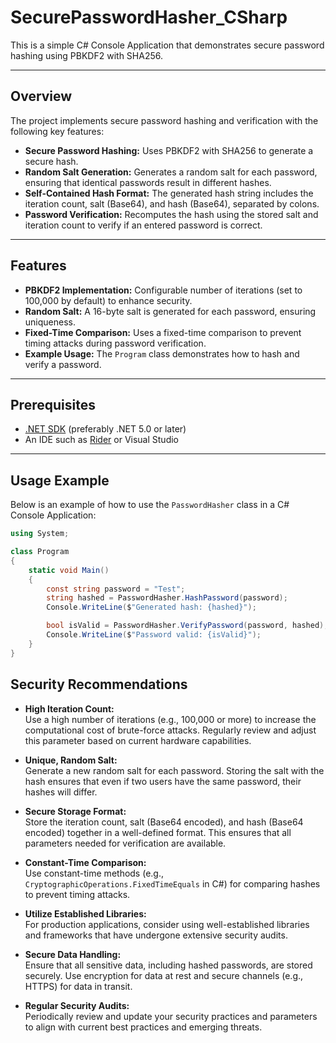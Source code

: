# SecurePasswordHasher_CSharp

This is a simple C# Console Application that demonstrates secure password hashing using PBKDF2 with SHA256.

---

## Overview

The project implements secure password hashing and verification with the following key features:

- **Secure Password Hashing:** Uses PBKDF2 with SHA256 to generate a secure hash.
- **Random Salt Generation:** Generates a random salt for each password, ensuring that identical passwords result in different hashes.
- **Self-Contained Hash Format:** The generated hash string includes the iteration count, salt (Base64), and hash (Base64), separated by colons.
- **Password Verification:** Recomputes the hash using the stored salt and iteration count to verify if an entered password is correct.

---

## Features

- **PBKDF2 Implementation:** Configurable number of iterations (set to 100,000 by default) to enhance security.
- **Random Salt:** A 16-byte salt is generated for each password, ensuring uniqueness.
- **Fixed-Time Comparison:** Uses a fixed-time comparison to prevent timing attacks during password verification.
- **Example Usage:** The `Program` class demonstrates how to hash and verify a password.

---

## Prerequisites

- [.NET SDK](https://dotnet.microsoft.com/download) (preferably .NET 5.0 or later)
- An IDE such as [Rider](https://www.jetbrains.com/rider/) or Visual Studio

---

## Usage Example

Below is an example of how to use the `PasswordHasher` class in a C# Console Application:

```csharp
using System;

class Program
{
    static void Main()
    {
        const string password = "Test";
        string hashed = PasswordHasher.HashPassword(password);
        Console.WriteLine($"Generated hash: {hashed}");

        bool isValid = PasswordHasher.VerifyPassword(password, hashed);
        Console.WriteLine($"Password valid: {isValid}");
    }
}
```

## Security Recommendations

- **High Iteration Count:**  
  Use a high number of iterations (e.g., 100,000 or more) to increase the computational cost of brute-force attacks. Regularly review and adjust this parameter based on current hardware capabilities.

- **Unique, Random Salt:**  
  Generate a new random salt for each password. Storing the salt with the hash ensures that even if two users have the same password, their hashes will differ.

- **Secure Storage Format:**  
  Store the iteration count, salt (Base64 encoded), and hash (Base64 encoded) together in a well-defined format. This ensures that all parameters needed for verification are available.

- **Constant-Time Comparison:**  
  Use constant-time methods (e.g., `CryptographicOperations.FixedTimeEquals` in C#) for comparing hashes to prevent timing attacks.

- **Utilize Established Libraries:**  
  For production applications, consider using well-established libraries and frameworks that have undergone extensive security audits.

- **Secure Data Handling:**  
  Ensure that all sensitive data, including hashed passwords, are stored securely. Use encryption for data at rest and secure channels (e.g., HTTPS) for data in transit.

- **Regular Security Audits:**  
  Periodically review and update your security practices and parameters to align with current best practices and emerging threats.

